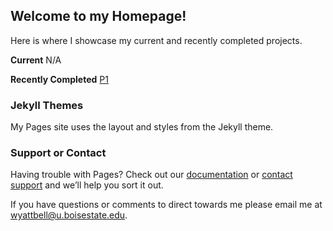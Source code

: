 ## Welcome to my Homepage!

Here is where I showcase my current and recently completed projects.

**Current**
N/A

**Recently Completed**
<a href="P1">P1</a>

### Jekyll Themes

My Pages site uses the layout and styles from the Jekyll theme.

### Support or Contact

Having trouble with Pages? Check out our [documentation](https://help.github.com/categories/github-pages-basics/) or [contact support](https://github.com/contact) and we’ll help you sort it out.

If you have questions or comments to direct towards me please email me at wyattbell@u.boisestate.edu.
